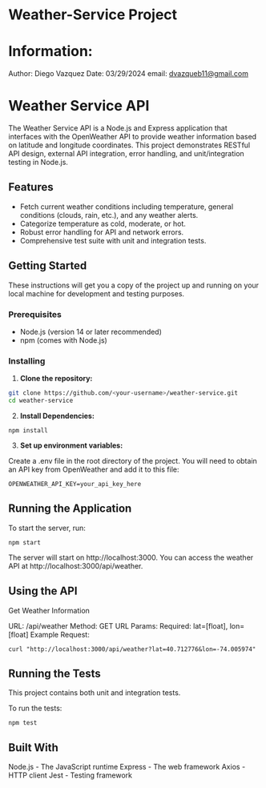 # Weather-Service Project

# Information:
Author: Diego Vazquez
Date: 03/29/2024
email: dvazqueb11@gmail.com

# Weather Service API

The Weather Service API is a Node.js and Express application that interfaces with the OpenWeather API to provide weather information based on latitude and longitude coordinates. This project demonstrates RESTful API design, external API integration, error handling, and unit/integration testing in Node.js.

## Features

- Fetch current weather conditions including temperature, general conditions (clouds, rain, etc.), and any weather alerts.
- Categorize temperature as cold, moderate, or hot.
- Robust error handling for API and network errors.
- Comprehensive test suite with unit and integration tests.

## Getting Started

These instructions will get you a copy of the project up and running on your local machine for development and testing purposes.

### Prerequisites

- Node.js (version 14 or later recommended)
- npm (comes with Node.js)

### Installing

1. **Clone the repository:**
   
```sh
git clone https://github.com/<your-username>/weather-service.git
cd weather-service
```

2. **Install Dependencies:**

```
npm install
```
3. **Set up environment variables:**
   
Create a .env file in the root directory of the project. You will need to obtain an API key from OpenWeather and add it to this file:
```
OPENWEATHER_API_KEY=your_api_key_here
```

## Running the Application
To start the server, run:

```
npm start
```
The server will start on http://localhost:3000. You can access the weather API at http://localhost:3000/api/weather.

## Using the API

Get Weather Information

URL: /api/weather
Method: GET
URL Params:
Required: lat=[float], lon=[float]
Example Request:

```
curl "http://localhost:3000/api/weather?lat=40.712776&lon=-74.005974"
```

## Running the Tests

This project contains both unit and integration tests.

To run the tests:
```
npm test
```

## Built With

Node.js - The JavaScript runtime
Express - The web framework
Axios - HTTP client
Jest - Testing framework

